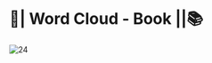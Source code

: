 # 📘| Word Cloud - Book ||📚
![24](https://user-images.githubusercontent.com/76967004/113323463-5b803c80-92ec-11eb-9dc5-9ce3650caaaa.jpg)
